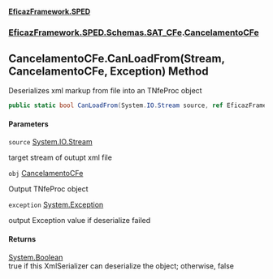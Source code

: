 #### [EficazFramework.SPED](EficazFrameworkSPED.md 'EficazFramework SPED')
### [EficazFramework.SPED.Schemas.SAT_CFe](EficazFramework.SPED.Schemas.SAT_CFe.md 'EficazFramework.SPED.Schemas.SAT_CFe').[CancelamentoCFe](EficazFramework.SPED.Schemas.SAT_CFe/CancelamentoCFe.md 'EficazFramework.SPED.Schemas.SAT_CFe.CancelamentoCFe')

## CancelamentoCFe.CanLoadFrom(Stream, CancelamentoCFe, Exception) Method

Deserializes xml markup from file into an TNfeProc object

```csharp
public static bool CanLoadFrom(System.IO.Stream source, ref EficazFramework.SPED.Schemas.SAT_CFe.CancelamentoCFe obj, ref System.Exception exception);
```
#### Parameters

<a name='EficazFramework.SPED.Schemas.SAT_CFe.CancelamentoCFe.CanLoadFrom(System.IO.Stream,EficazFramework.SPED.Schemas.SAT_CFe.CancelamentoCFe,System.Exception).source'></a>

`source` [System.IO.Stream](https://docs.microsoft.com/en-us/dotnet/api/System.IO.Stream 'System.IO.Stream')

target stream of outupt xml file

<a name='EficazFramework.SPED.Schemas.SAT_CFe.CancelamentoCFe.CanLoadFrom(System.IO.Stream,EficazFramework.SPED.Schemas.SAT_CFe.CancelamentoCFe,System.Exception).obj'></a>

`obj` [CancelamentoCFe](EficazFramework.SPED.Schemas.SAT_CFe/CancelamentoCFe.md 'EficazFramework.SPED.Schemas.SAT_CFe.CancelamentoCFe')

Output TNfeProc object

<a name='EficazFramework.SPED.Schemas.SAT_CFe.CancelamentoCFe.CanLoadFrom(System.IO.Stream,EficazFramework.SPED.Schemas.SAT_CFe.CancelamentoCFe,System.Exception).exception'></a>

`exception` [System.Exception](https://docs.microsoft.com/en-us/dotnet/api/System.Exception 'System.Exception')

output Exception value if deserialize failed

#### Returns
[System.Boolean](https://docs.microsoft.com/en-us/dotnet/api/System.Boolean 'System.Boolean')  
true if this XmlSerializer can deserialize the object; otherwise, false